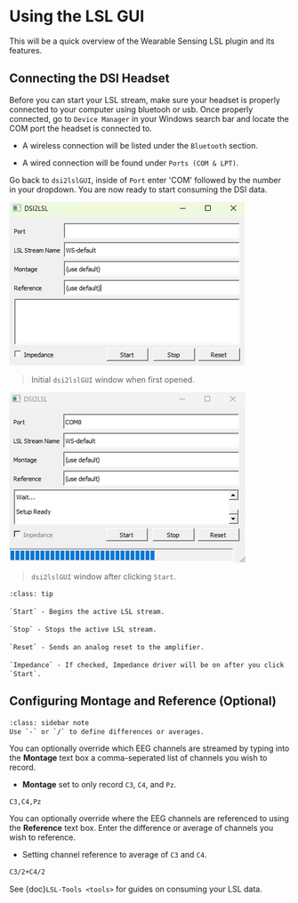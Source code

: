 # Using the LSL GUI

This will be a quick overview of the Wearable Sensing LSL plugin and its features.

## Connecting the DSI Headset

Before you can start your LSL stream, make sure your headset is properly connected to your computer using bluetooh or usb. Once properly connected, go to `Device Manager` in your Windows search bar and locate the COM port the headset is connected to.

* A wireless connection will be listed under the `Bluetooth` section.

* A wired connection will be found under `Ports (COM & LPT)`.

Go back to `dsi2lslGUI`, inside of `Port` enter 'COM' followed by the number in your dropdown. You are now ready to start consuming the DSI data.

![alt text](../../_static/gui-1.png)

> Initial `dsi2lslGUI` window when first opened.

![alt text](../../_static/gui-2.png)

> `dsi2lslGUI` window after clicking `Start`.

```{admonition} GUI Buttons
:class: tip

`Start` - Begins the active LSL stream.

`Stop` - Stops the active LSL stream.

`Reset` - Sends an analog reset to the amplifier.

`Impedance` - If checked, Impedance driver will be on after you click `Start`.

```

## Configuring Montage and Reference (Optional)

```{admonition} Note
:class: sidebar note
Use `-` or `/` to define differences or averages. 
```

You can optionally override which EEG channels are streamed by typing into the **Montage** text box a comma-seperated list of channels you wish to record.

* **Montage** set to only record `C3`, `C4`, and `Pz`.

```sh
C3,C4,Pz
```

You can optionally override where the EEG channels are referenced to using the **Reference** text box. Enter the difference or average of channels you wish to reference.

* Setting channel reference to average of `C3` and `C4`.

```sh
C3/2+C4/2
```

See {doc}`LSL-Tools <tools>` for guides on consuming your LSL data.
